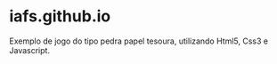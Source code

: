 # iafs.github.io

Exemplo de jogo do tipo pedra papel tesoura, utilizando Html5, Css3 e Javascript.
